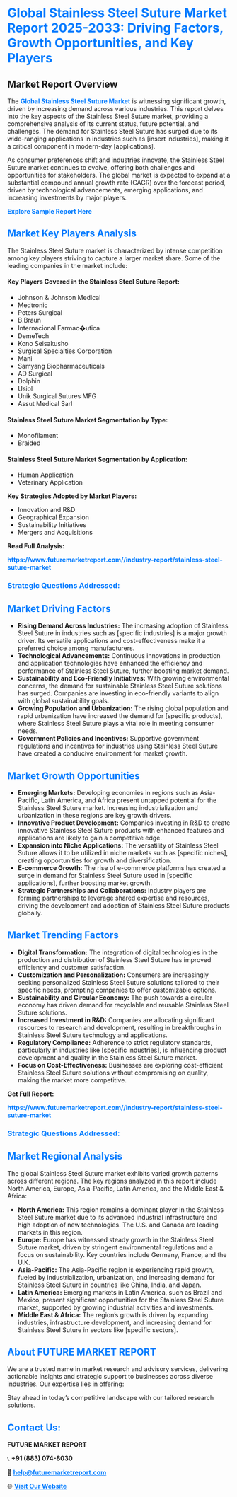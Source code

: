 <h1 style="color: #007BFF;">Global Stainless Steel Suture Market Report 2025-2033: Driving Factors, Growth Opportunities, and Key Players</h1>

<section id="overview">
<h2>Market Report Overview</h2>
<p>The <a href="https://www.futuremarketreport.com//industry-report/stainless-steel-suture-market" style="color: #007BFF; text-decoration: none;"><strong>Global Stainless Steel Suture Market</strong></a> is witnessing significant growth, driven by increasing demand across various industries. This report delves into the key aspects of the Stainless Steel Suture market, providing a comprehensive analysis of its current status, future potential, and challenges. The demand for Stainless Steel Suture has surged due to its wide-ranging applications in industries such as [insert industries], making it a critical component in modern-day [applications].</p>
<p>As consumer preferences shift and industries innovate, the Stainless Steel Suture market continues to evolve, offering both challenges and opportunities for stakeholders. The global market is expected to expand at a substantial compound annual growth rate (CAGR) over the forecast period, driven by technological advancements, emerging applications, and increasing investments by major players.</p>
</section>

<section id="overview">
<p><a href="https://www.futuremarketreport.com//request-sample/reportId=49060" style="color: #007BFF; text-decoration: none;"><strong>Explore Sample Report Here</strong></a></p>
</section>

<section id="key-players">
<h2 style="color: #007BFF;">Market Key Players Analysis</h2>
<p>The Stainless Steel Suture market is characterized by intense competition among key players striving to capture a larger market share. Some of the leading companies in the market include:</p>
<h4>Key Players Covered in the Stainless Steel Suture Report:</h4>
<ul><li>Johnson &amp; Johnson Medical</li><li>Medtronic</li><li>Peters Surgical</li><li>B.Braun</li><li>Internacional Farmac�utica</li><li>DemeTech</li><li>Kono Seisakusho</li><li>Surgical Specialties Corporation</li><li>Mani</li><li>Samyang Biopharmaceuticals</li><li>AD Surgical</li><li>Dolphin</li><li>Usiol</li><li>Unik Surgical Sutures MFG</li><li>Assut Medical Sarl</li></ul>
<h4>Stainless Steel Suture Market Segmentation by Type:</h4>
<ul><li>Monofilament</li><li>Braided</li></ul>

<h4>Stainless Steel Suture Market Segmentation by Application:</h4>
<ul><li>Human Application</li><li>Veterinary Application</li></ul>
<p><strong>Key Strategies Adopted by Market Players:</strong></p>
<ul>
<li>Innovation and R&D</li>
<li>Geographical Expansion</li>
<li>Sustainability Initiatives</li>
<li>Mergers and Acquisitions</li>
</ul>
</section>

<section>
<p><strong>Read Full Analysis: </strong></p><a href="https://www.futuremarketreport.com//industry-report/stainless-steel-suture-market" style="color: #007BFF; text-decoration: none;"><strong>https://www.futuremarketreport.com//industry-report/stainless-steel-suture-market</strong></a>
<h3 style="color: #007BFF;">Strategic Questions Addressed:</h3>
</section>

<section id="driving-factors">
<h2 style="color: #007BFF;">Market Driving Factors</h2>
<ul>
<li><strong>Rising Demand Across Industries:</strong> The increasing adoption of Stainless Steel Suture in industries such as [specific industries] is a major growth driver. Its versatile applications and cost-effectiveness make it a preferred choice among manufacturers.</li>
<li><strong>Technological Advancements:</strong> Continuous innovations in production and application technologies have enhanced the efficiency and performance of Stainless Steel Suture, further boosting market demand.</li>
<li><strong>Sustainability and Eco-Friendly Initiatives:</strong> With growing environmental concerns, the demand for sustainable Stainless Steel Suture solutions has surged. Companies are investing in eco-friendly variants to align with global sustainability goals.</li>
<li><strong>Growing Population and Urbanization:</strong> The rising global population and rapid urbanization have increased the demand for [specific products], where Stainless Steel Suture plays a vital role in meeting consumer needs.</li>
<li><strong>Government Policies and Incentives:</strong> Supportive government regulations and incentives for industries using Stainless Steel Suture have created a conducive environment for market growth.</li>
</ul>
</section>

<section id="growth-opportunities">
<h2 style="color: #007BFF;">Market Growth Opportunities</h2>
<ul>
<li><strong>Emerging Markets:</strong> Developing economies in regions such as Asia-Pacific, Latin America, and Africa present untapped potential for the Stainless Steel Suture market. Increasing industrialization and urbanization in these regions are key growth drivers.</li>
<li><strong>Innovative Product Development:</strong> Companies investing in R&D to create innovative Stainless Steel Suture products with enhanced features and applications are likely to gain a competitive edge.</li>
<li><strong>Expansion into Niche Applications:</strong> The versatility of Stainless Steel Suture allows it to be utilized in niche markets such as [specific niches], creating opportunities for growth and diversification.</li>
<li><strong>E-commerce Growth:</strong> The rise of e-commerce platforms has created a surge in demand for Stainless Steel Suture used in [specific applications], further boosting market growth.</li>
<li><strong>Strategic Partnerships and Collaborations:</strong> Industry players are forming partnerships to leverage shared expertise and resources, driving the development and adoption of Stainless Steel Suture products globally.</li>
</ul>
</section>

<section id="trending-factors">
<h2 style="color: #007BFF;">Market Trending Factors</h2>
<ul>
<li><strong>Digital Transformation:</strong> The integration of digital technologies in the production and distribution of Stainless Steel Suture has improved efficiency and customer satisfaction.</li>
<li><strong>Customization and Personalization:</strong> Consumers are increasingly seeking personalized Stainless Steel Suture solutions tailored to their specific needs, prompting companies to offer customizable options.</li>
<li><strong>Sustainability and Circular Economy:</strong> The push towards a circular economy has driven demand for recyclable and reusable Stainless Steel Suture solutions.</li>
<li><strong>Increased Investment in R&D:</strong> Companies are allocating significant resources to research and development, resulting in breakthroughs in Stainless Steel Suture technology and applications.</li>
<li><strong>Regulatory Compliance:</strong> Adherence to strict regulatory standards, particularly in industries like [specific industries], is influencing product development and quality in the Stainless Steel Suture market.</li>
<li><strong>Focus on Cost-Effectiveness:</strong> Businesses are exploring cost-efficient Stainless Steel Suture solutions without compromising on quality, making the market more competitive.</li>
</ul>
</section>

<section>
<p><strong>Get Full Report: </strong></p><a href="https://www.futuremarketreport.com//industry-report/stainless-steel-suture-market" style="color: #007BFF; text-decoration: none;"><strong>https://www.futuremarketreport.com//industry-report/stainless-steel-suture-market</strong></a>
<h3 style="color: #007BFF;">Strategic Questions Addressed:</h3>
</section>


<section id="regional-analysis">
<h2 style="color: #007BFF;">Market Regional Analysis</h2>
<p>The global Stainless Steel Suture market exhibits varied growth patterns across different regions. The key regions analyzed in this report include North America, Europe, Asia-Pacific, Latin America, and the Middle East & Africa:</p>
<ul>
<li><strong>North America:</strong> This region remains a dominant player in the Stainless Steel Suture market due to its advanced industrial infrastructure and high adoption of new technologies. The U.S. and Canada are leading markets in this region.</li>
<li><strong>Europe:</strong> Europe has witnessed steady growth in the Stainless Steel Suture market, driven by stringent environmental regulations and a focus on sustainability. Key countries include Germany, France, and the U.K.</li>
<li><strong>Asia-Pacific:</strong> The Asia-Pacific region is experiencing rapid growth, fueled by industrialization, urbanization, and increasing demand for Stainless Steel Suture in countries like China, India, and Japan.</li>
<li><strong>Latin America:</strong> Emerging markets in Latin America, such as Brazil and Mexico, present significant opportunities for the Stainless Steel Suture market, supported by growing industrial activities and investments.</li>
<li><strong>Middle East & Africa:</strong> The region’s growth is driven by expanding industries, infrastructure development, and increasing demand for Stainless Steel Suture in sectors like [specific sectors].</li>
</ul>
</section>

<footer>
<h2 style="color: #007BFF;">About FUTURE MARKET REPORT</h2>
<p>We are a trusted name in market research and advisory services, delivering actionable insights and strategic support to businesses across diverse industries. Our expertise lies in offering:</p>

<p>Stay ahead in today’s competitive landscape with our tailored research solutions.</p>

<h2 style="color: #007BFF;">Contact Us:</h2>
<p><strong>FUTURE MARKET REPORT</strong></p>
<p>📞 <strong>+91 (883) 074-8030</strong></p>
<p>📧 <strong><a href="mailto:help@futuremarketreport.com" style="color: #007BFF;">help@futuremarketreport.com</a></strong></p>
<p>🌐 <strong><a href="https://www.futuremarketreport.com/" style="color: #007BFF;">Visit Our Website</a></strong></p>
</footer>